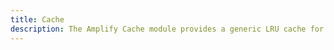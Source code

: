 ```yaml
---
title: Cache
description: The Amplify Cache module provides a generic LRU cache for JavaScript developers to store data with priority and expiration settings.
---
```


<inline-fragment platform="js" src="~/lib/utilities/fragments/cache.md"></inline-fragment>